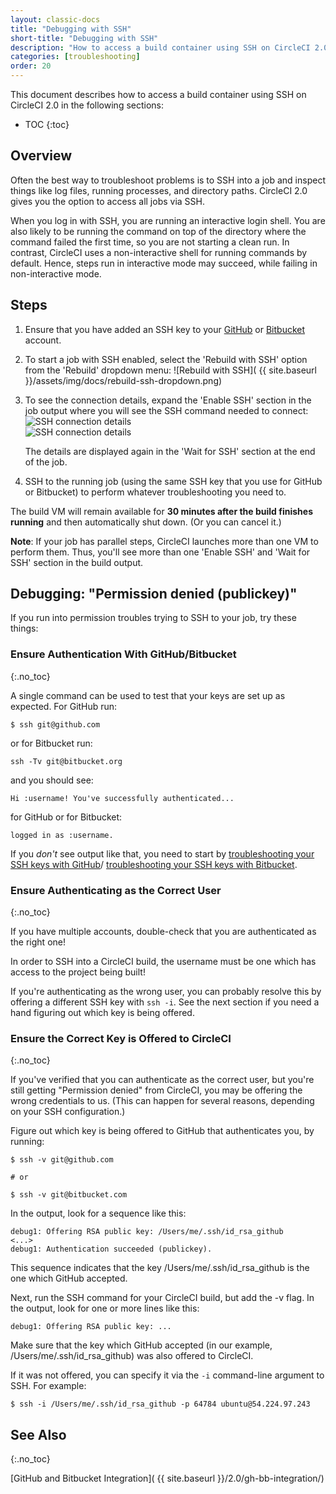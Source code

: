 ```yaml
---
layout: classic-docs
title: "Debugging with SSH"
short-title: "Debugging with SSH"
description: "How to access a build container using SSH on CircleCI 2.0"
categories: [troubleshooting]
order: 20
---
```


This document describes how to access a build container using SSH on CircleCI 2.0 in the following sections:

* TOC
{:toc}

## Overview
Often the best way to troubleshoot problems is to SSH into a job and inspect
things like log files, running processes, and directory paths. CircleCI 2.0 gives you the option to access all jobs via SSH.

When you log in with SSH, you are running an interactive login shell. You are also likely to be running the command on top of the directory where the command failed the first time, so you are not starting a clean run. In contrast, CircleCI uses a non-interactive shell for running commands by default. Hence, steps run in interactive mode may succeed, while failing in non-interactive mode.

## Steps

1. Ensure that you have added an SSH key to your [GitHub](https://help.github.com/articles/adding-a-new-ssh-key-to-your-github-account/) or [Bitbucket](https://confluence.atlassian.com/bitbucket/set-up-an-ssh-key-728138079.html) account.

2. To start a job with SSH enabled, select the 'Rebuild with SSH' option from
the 'Rebuild' dropdown menu:
![Rebuild with SSH](  {{ site.baseurl }}/assets/img/docs/rebuild-ssh-dropdown.png)

3. To see the connection details, expand the 'Enable SSH' section in the job output where you will see the SSH command needed to connect:
![SSH connection details](https://circleci-discourse.s3.amazonaws.com/optimized/2X/5/57f50e26ec245d0373c4265ec4375641553bdbdb_1_690x295.png)	
![SSH connection details](https://circleci-discourse.s3.amazonaws.com/optimized/2X/5/514e8aec3e8017dac8e8d401d22432026b473161_1_690x281.png)

     The details are displayed again in the 'Wait for SSH' section at the end of the job.

4. SSH to the running job (using the same SSH key
that you use for GitHub or Bitbucket) to perform whatever troubleshooting
you need to.

The build VM will remain available for **30 minutes after the build finishes running**
and then automatically shut down. (Or you can cancel it.)

**Note**: If your job has parallel steps, CircleCI launches more than one VM
to perform them. Thus, you'll see more than one 'Enable SSH' and
'Wait for SSH' section in the build output.

## Debugging: "Permission denied (publickey)"

If you run into permission troubles trying to SSH to your job, try
these things:

### Ensure Authentication With GitHub/Bitbucket
{:.no_toc}

A single command can be used to test that your keys are set up as expected. For 
GitHub run:

```
$ ssh git@github.com
```

or for Bitbucket run:

```
ssh -Tv git@bitbucket.org
```

and you should see:

```
Hi :username! You've successfully authenticated...
```

for GitHub or for Bitbucket:

```
logged in as :username.
```

If you _don't_ see output like that, you need to start by
[troubleshooting your SSH keys with GitHub](https://help.github.com/articles/error-permission-denied-publickey)/
[troubleshooting your SSH keys with Bitbucket](https://confluence.atlassian.com/bitbucket/troubleshoot-ssh-issues-271943403.html).

### Ensure Authenticating as the Correct User
{:.no_toc}

If you have multiple accounts, double-check that you are
authenticated as the right one!

In order to SSH into a CircleCI build, the username must be one which has
access to the project being built!

If you're authenticating as the wrong user, you can probably resolve this
by offering a different SSH key with `ssh -i`. See the next section if
you need a hand figuring out which key is being offered.

### Ensure the Correct Key is Offered to CircleCI
{:.no_toc}

If you've verified that you can authenticate as the correct
user, but you're still getting "Permission denied" from CircleCI, you
may be offering the wrong credentials to us. (This can happen for
several reasons, depending on your SSH configuration.)

Figure out which key is being offered to GitHub that authenticates you, by
running:

```
$ ssh -v git@github.com

# or

$ ssh -v git@bitbucket.com
```

In the output, look for a sequence like this:

```
debug1: Offering RSA public key: /Users/me/.ssh/id_rsa_github
<...>
debug1: Authentication succeeded (publickey).
```

This sequence indicates that the key /Users/me/.ssh/id_rsa_github is the one which
GitHub accepted.

Next, run the SSH command for your CircleCI build, but add the -v flag.
In the output, look for one or more lines like this:

```
debug1: Offering RSA public key: ...
```

Make sure that the key which GitHub accepted (in our
example, /Users/me/.ssh/id_rsa_github) was also offered to CircleCI.

If it was not offered, you can specify it via the `-i` command-line
argument to SSH. For example:

```
$ ssh -i /Users/me/.ssh/id_rsa_github -p 64784 ubuntu@54.224.97.243
```

## See Also
{:.no_toc}

[GitHub and Bitbucket Integration](  {{ site.baseurl }}/2.0/gh-bb-integration/)
